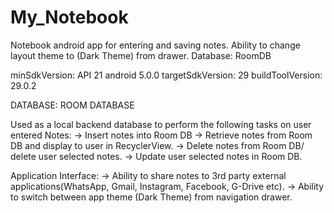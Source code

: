 # My_Notebook
Notebook android app for entering and saving notes. Ability to change layout theme to (Dark Theme) from drawer.
Database: RoomDB

minSdkVersion: API 21 android 5.0.0
targetSdkVersion: 29
buildToolVersion: 29.0.2

DATABASE: ROOM DATABASE

Used as a local backend database to perform the following tasks on user entered Notes:
-> Insert notes into Room DB
-> Retrieve notes from Room DB and display to user in RecyclerView.
-> Delete notes from Room DB/ delete user selected notes.
-> Update user selected notes in Room DB.

Application Interface:
-> Ability to share notes to 3rd party external applications(WhatsApp, Gmail, Instagram, Facebook, G-Drive etc).
-> Ability to switch between app theme (Dark Theme) from navigation drawer.
